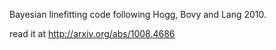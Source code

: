 Bayesian linefitting code following Hogg, Bovy and Lang 2010.

read it at http://arxiv.org/abs/1008.4686
